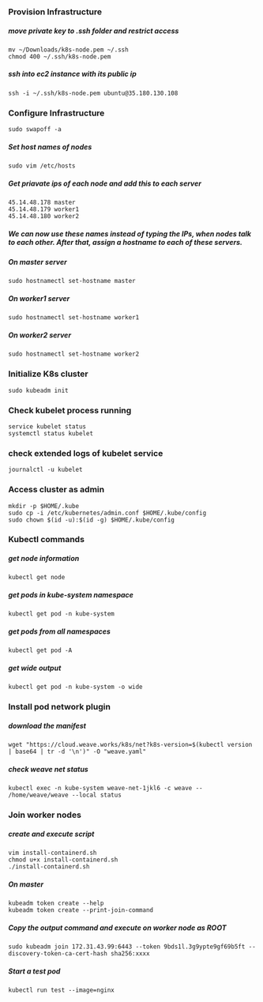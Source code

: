 ### Provision Infrastructure 

##### move private key to .ssh folder and restrict access
    mv ~/Downloads/k8s-node.pem ~/.ssh
    chmod 400 ~/.ssh/k8s-node.pem

##### ssh into ec2 instance with its public ip
    ssh -i ~/.ssh/k8s-node.pem ubuntu@35.180.130.108


### Configure Infrastructure
    sudo swapoff -a

##### Set host names of nodes
    sudo vim /etc/hosts

##### Get priavate ips of each node and add this to each server 
    45.14.48.178 master
    45.14.48.179 worker1
    45.14.48.180 worker2

##### We can now use these names instead of typing the IPs, when nodes talk to each other. After that, assign a hostname to each of these servers.

##### On master server
    sudo hostnamectl set-hostname master 

##### On worker1 server
    sudo hostnamectl set-hostname worker1 

##### On worker2 server
    sudo hostnamectl set-hostname worker2


### Initialize K8s cluster
    sudo kubeadm init

### Check kubelet process running 
    service kubelet status
    systemctl status kubelet

### check extended logs of kubelet service
    journalctl -u kubelet

### Access cluster as admin
    mkdir -p $HOME/.kube
    sudo cp -i /etc/kubernetes/admin.conf $HOME/.kube/config
    sudo chown $(id -u):$(id -g) $HOME/.kube/config

### Kubectl commands

##### get node information
    kubectl get node

##### get pods in kube-system namespace
    kubectl get pod -n kube-system

##### get pods from all namespaces
    kubectl get pod -A

##### get wide output
    kubectl get pod -n kube-system -o wide


### Install pod network plugin

##### download the manifest
    wget "https://cloud.weave.works/k8s/net?k8s-version=$(kubectl version | base64 | tr -d '\n')" -O "weave.yaml"

##### check weave net status
    kubectl exec -n kube-system weave-net-1jkl6 -c weave -- /home/weave/weave --local status

### Join worker nodes

##### create and execute script
    vim install-containerd.sh
    chmod u+x install-containerd.sh
    ./install-containerd.sh

##### On master
    kubeadm token create --help
    kubeadm token create --print-join-command

##### Copy the output command and execute on worker node as ROOT
    sudo kubeadm join 172.31.43.99:6443 --token 9bds1l.3g9ypte9gf69b5ft --discovery-token-ca-cert-hash sha256:xxxx

##### Start a test pod
    kubectl run test --image=nginx


